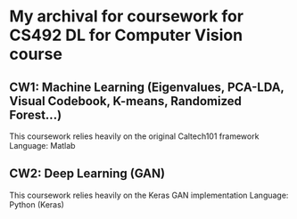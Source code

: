 # My archival for coursework for CS492 DL for Computer Vision course
## CW1: Machine Learning (Eigenvalues, PCA-LDA, Visual Codebook, K-means, Randomized Forest...)
This coursework relies heavily on the original Caltech101 framework
Language: Matlab
## CW2: Deep Learning (GAN)
This coursework relies heavily on the Keras GAN implementation
Language: Python (Keras)
